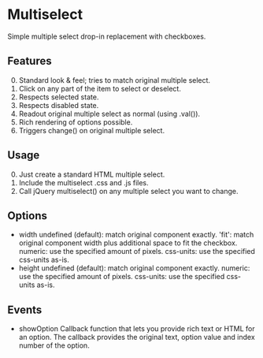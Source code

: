 Multiselect
===========

Simple multiple select drop-in replacement with checkboxes.

Features
--------
0.	Standard look & feel; tries to match original multiple select.
0.	Click on any part of the item to select or deselect.
0.	Respects selected state.
0.	Respects disabled state.
0.	Readout original multiple select as normal (using .val()).
0.	Rich rendering of options possible.
0.	Triggers change() on original multiple select.

Usage
-----
0.	Just create a standard HTML multiple select.
0.	Include the multiselect .css and .js files.
0.	Call jQuery multiselect() on any multiple select you want to change.

Options
-------
*	width
	undefined (default): match original component exactly.
	'fit': match original component width plus additional space to fit the checkbox.
	numeric: use the specified amount of pixels.
	css-units: use the specified css-units as-is.
*	height
	undefined (default): match original component exactly.
	numeric: use the specified amount of pixels.
	css-units: use the specified css-units as-is.

Events
------
*	showOption
	Callback function that lets you provide rich text or HTML for an option.
	The callback provides the original text, option value and index number of the option.